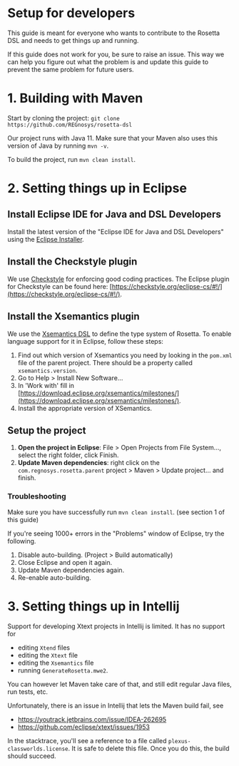 # Setup for developers
This guide is meant for everyone who wants to contribute to the Rosetta DSL and needs to get things up and running.

If this guide does not work for you, be sure to raise an issue. This way we can help you figure out what the problem is and update this guide to prevent the same problem for future users.

# 1. Building with Maven
Start by cloning the project: `git clone https://github.com/REGnosys/rosetta-dsl`

Our project runs with Java 11. Make sure that your Maven also uses this version of Java by running `mvn -v`.

To build the project, run `mvn clean install`.

# 2. Setting things up in Eclipse
## Install Eclipse IDE for Java and DSL Developers
Install the latest version of the "Eclipse IDE for Java and DSL Developers" using the [Eclipse Installer](https://www.eclipse.org/downloads/packages/installer).

## Install the Checkstyle plugin
We use [Checkstyle](https://checkstyle.sourceforge.io/) for enforcing good coding practices. The Eclipse plugin for Checkstyle can be found here: [https://checkstyle.org/eclipse-cs/#!/](https://checkstyle.org/eclipse-cs/#!/).

## Install the Xsemantics plugin
We use the [Xsemantics DSL](https://github.com/eclipse/xsemantics) to define the type system of Rosetta. To enable language support for it in Eclipse, follow these steps:
1. Find out which version of Xsemantics you need by looking in the `pom.xml` file of the parent project. There should be a property called `xsemantics.version`.
2. Go to Help > Install New Software...
3. In 'Work with' fill in [https://download.eclipse.org/xsemantics/milestones/](https://download.eclipse.org/xsemantics/milestones/).
4. Install the appropriate version of XSemantics.

## Setup the project
1. **Open the project in Eclipse**: File > Open Projects from File System..., select the right folder, click Finish.
2. **Update Maven dependencies**: right click on the `com.regnosys.rosetta.parent` project > Maven > Update project... and finish.

### Troubleshooting
Make sure you have successfully run `mvn clean install`. (see section 1 of this guide)

If you're seeing 1000+ errors in the "Problems" window of Eclipse, try the following.
1. Disable auto-building. (Project > Build automatically)
2. Close Eclipse and open it again.
3. Update Maven dependencies again.
4. Re-enable auto-building.

# 3. Setting things up in Intellij
Support for developing Xtext projects in Intellij is limited. It has no support for
- editing `Xtend` files
- editing the `Xtext` file
- editing the `Xsemantics` file
- running `GenerateRosetta.mwe2`.

You can however let Maven take care of that, and still edit regular Java files, run tests, etc.

Unfortunately, there is an issue in Intellij that lets the Maven build fail, see
- https://youtrack.jetbrains.com/issue/IDEA-262695
- https://github.com/eclipse/xtext/issues/1953

In the stacktrace, you'll see a reference to a file called `plexus-classworlds.license`. It is safe to delete this file.
Once you do this, the build should succeed.
